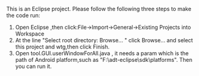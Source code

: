 This is an Eclipse project.
Please follow the following three steps to make the code run:
1. Open Eclipse ,then click:File->Import->General->Existing Projects into Workspace
2. At the line "Select root directory:    Browse...   " click Browse... and select this project and wtg,then click Finish.
3. Open tool.GUI.userWindowForAll.java , it needs a param which is the path of Android platform,such as "F:\\adt-eclipse\\sdk\\platforms".
Then you can run it.
